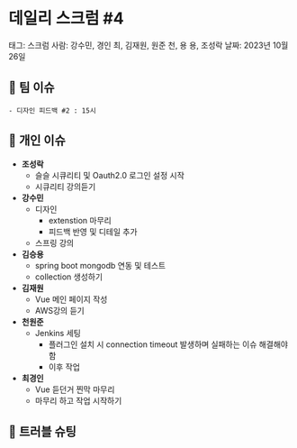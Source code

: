 # 데일리 스크럼 #4

태그: 스크럼
사람: 강수민, 경인 최, 김재원, 원준 천, 용 용, 조성락
날짜: 2023년 10월 26일

## 👥 팀 이슈

```
- 디자인 피드백 #2 : 15시
```

## 👤 개인 이슈

- **조성락**
    - 슬슬 시큐리티 및 Oauth2.0 로그인 설정 시작
    - 시큐리티 강의듣기
- **강수민**
    - 디자인
        - extenstion 마무리
        - 피드백 반영 및 디테일 추가
    - 스프링 강의
- **김승용**
    - spring boot mongodb 연동 및 테스트
    - collection 생성하기
- **김재원**
    - Vue 메인 페이지 작성
    - AWS강의 듣기
- **천원준**
    - Jenkins 세팅
        - 플러그인 설치 시 connection timeout 발생하며 실패하는 이슈 해결해야 함
        - 이후 작업
- **최경인**
    - Vue 듣던거 찐막 마무리
    - 마무리 하고 작업 시작하기

## 🚨 트러블 슈팅

```

```